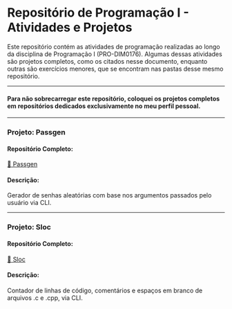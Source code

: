 # Repositório de Programação I - Atividades e Projetos

Este repositório contém as atividades de programação realizadas ao longo da disciplina de Programação I (PRO-DIM0176). Algumas dessas atividades são projetos completos, como os citados nesse documento, enquanto outras são exercícios menores, que se encontram nas pastas desse mesmo repositório.

---
 #### Para não sobrecarregar este repositório, coloquei os projetos completos em repositórios dedicados exclusivamente no meu perfil pessoal.
---

### Projeto: Passgen

#### Repositório Completo:
[🔗 Passgen](https://github.com/Goguel/Passgen)

#### Descrição:
 Gerador de senhas aleatórias com base nos argumentos passados pelo usuário via CLI.

--- 
### Projeto: Sloc

#### Repositório Completo:
[🔗 Sloc](https://github.com/Goguel/Sloc)

#### Descrição:
 Contador de linhas de código, comentários e espaços em branco de arquivos .c e .cpp, via CLI.
